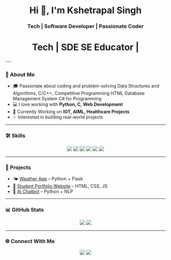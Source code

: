 <h1 align="center">Hi 👋, I'm Kshetrapal Singh</h1>
<h3 align="center">Tech |  Software Developer | Passionate Coder</h3>
<h1 align="center">Tech |  SDE SE Educator  | </h1>
---

### 🚀 About Me  
- 🎓 Passionate about coding and problem-solving Data Structures and Algorithms, C/C++, Competitive Programming
HTML
Database Management System
C# for Programming  
- 💻 I love working with **Python, C, Web Development**  
- 🌱 Currently Working on **IOT, AIML, Healthcare Projects**  
- ✨ Interested in building real-world projects  

---

### 🛠️ Skills  
<p align="center">
  <img src="https://img.shields.io/badge/Python-blue?logo=python&logoColor=white" />
  <img src="https://img.shields.io/badge/C-orange?logo=c&logoColor=white" />
  <img src="https://img.shields.io/badge/HTML5-red?logo=html5&logoColor=white" />
  <img src="https://img.shields.io/badge/CSS3-blue?logo=css3&logoColor=white" />
  <img src="https://img.shields.io/badge/JavaScript-yellow?logo=javascript&logoColor=black" />
  <img src="https://img.shields.io/badge/GitHub-black?logo=github" />
</p>

---

### 📂 Projects  
- 🌤️ [Weather App](https://github.com/username/weather-app) – Python + Flask  
- 📝 [Student Portfolio Website](https://github.com/username/portfolio) – HTML, CSS, JS  
- 🤖 [AI Chatbot](https://github.com/username/chatbot) – Python + NLP  

---

### 📊 GitHub Stats  
<p align="center">
  <img src="https://github-readme-stats.vercel.app/api?username=yourusername&show_icons=true&theme=tokyonight" />
  <img src="https://github-readme-streak-stats.herokuapp.com/?user=yourusername&theme=tokyonight" />
</p>

---

### 🌐 Connect With Me  
<p align="center">
  <a href="https://linkedin.com/in/yourprofile"><img src="https://img.shields.io/badge/LinkedIn-blue?logo=linkedin&logoColor=white" /></a>
  <a href="mailto:your@email.com"><img src="https://img.shields.io/badge/Email-red?logo=gmail&logoColor=white" /></a>
</p>
